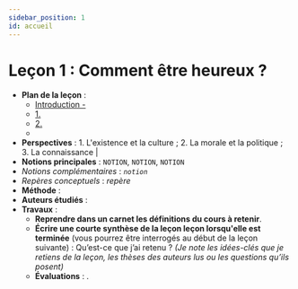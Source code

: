 ```yaml
---
sidebar_position: 1
id: accueil
---
```

# Leçon 1 : Comment être heureux ?

- **Plan de la leçon** : 
  - [Introduction - ](/docs/L1/0/intro) 
  - [1.](/docs/L1/1/)  
  - [2.](/docs/L1/2/) 
  - [](/docs/L1/3/) 
- **Perspectives**  : 1. L'existence et la culture ; 2. La morale et la politique ; 3. La connaissance | 
- **Notions principales** : `NOTION`, `NOTION`, `NOTION`  
- *Notions complémentaires* : *`notion`* 
- *Repères conceptuels* : *repère*
- **Méthode** : 
- **Auteurs étudiés** :    
- **Travaux** :
  - **Reprendre dans un carnet les définitions du cours à retenir**. 
  - **Écrire une courte synthèse de la leçon leçon lorsqu'elle est terminée** (vous pourrez être interrogés au début de la leçon suivante) : Qu’est-ce que j’ai retenu ? *(Je note les idées-clés que je retiens de la leçon, les thèses des auteurs lus ou les questions qu’ils posent)* 
  - **Évaluations** : .

